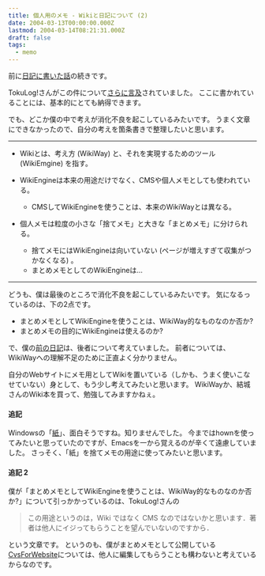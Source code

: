 ```yaml
---
title: 個人用のメモ - Wikiと日記について (2)
date: 2004-03-13T00:00:00.000Z
lastmod: 2004-03-14T08:21:31.000Z
draft: false
tags:
  - memo
---
```


前に[日記に書いた話](/posts/20040310/p01)の続きです。

TokuLog!さんがこの件について[さらに言及](http://tokuhirom.tdiary.net/20040313.html#p05)されていました。 ここに書かれていることには、基本的にとても納得できます。

でも、どこか僕の中で考えが消化不良を起こしているみたいです。 うまく文章にできなかったので、自分の考えを箇条書きで整理したいと思います。

---

- Wikiとは、考え方 (WikiWay) と、それを実現するためのツール (WikiEmgine) を指す。

- WikiEngineは本来の用途だけでなく、CMSや個人メモとしても使われている。

  - CMSしてWikiEngineを使うことは、本来のWikiWayとは異なる。

- 個人メモは粒度の小さな「捨てメモ」と大きな「まとめメモ」に分けられる。

  - 捨てメモにはWikiEngineは向いていない (ページが増えすぎて収集がつかなくなる) 。
  - まとめメモとしてのWikiEngineは...

---

どうも、僕は最後のところで消化不良を起こしているみたいです。 気になるっているのは、下の2点です。

- まとめメモとしてWikiEngineを使うことは、WikiWay的なものなのか否か?
- まとめメモの目的にWikiEngineは使えるのか?

で、僕の[前の日記](/posts/20040310/p01)は、後者について考えていました。 前者については、WikiWayへの理解不足のために正直よく分かりません。

自分のWebサイトにメモ用としてWikiを置いている（しかも、うまく使いこなせていない）身として、もう少し考えてみたいと思います。 WikiWayか、結城さんのWiki本を買って、勉強してみますかねぇ。

#### 追記

Windowsの「[紙](http://www.ki.rim.or.jp/~kami/)」、面白そうですね。知りませんでした。 今まではhownを使ってみたいと思っていたのですが、Emacsを一から覚えるのが辛くて遠慮していました。 さっそく、「紙」を捨てメモの用途に使ってみたいと思います。

#### 追記 2

僕が「まとめメモとしてWikiEngineを使うことは、WikiWay的なものなのか否か?」について引っかかっているのは、TokuLog!さんの

> この用途というのは，Wiki ではなく CMS なのではないかと思います．著者は他人にイジってもらうことを望んでいないのですから．

という文章です。 というのも、僕がまとめメモとして公開している[CvsForWebsite](http://www.machu.jp/b/CvsForWebsite.html)については、他人に編集してもらうことも構わないと考えているからなのです。
